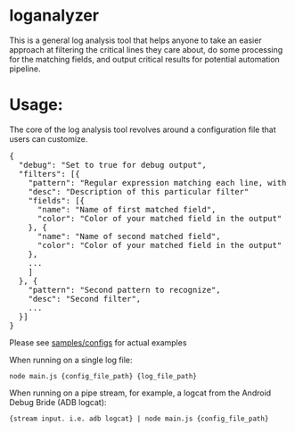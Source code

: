# loganalyzer

This is a general log analysis tool that helps anyone to take an easier approach at filtering the critical lines they care about, do some processing for the matching fields, and output critical results for potential automation pipeline.

# Usage:

The core of the log analysis tool revolves around a configuration file that users can customize.

<pre>
{
  "debug": "Set to true for debug output",
  "filters": [{
    "pattern": "Regular expression matching each line, with brackets capturing interested fields",
    "desc": "Description of this particular filter" 
    "fields": [{
      "name": "Name of first matched field",
      "color": "Color of your matched field in the output"
    }, {
      "name": "Name of second matched field",
      "color": "Color of your matched field in the output"
    },
    ...
    ]
  }, {
    "pattern": "Second pattern to recognize",
    "desc": "Second filter",
    ...
  }]
}
</pre>

Please see [samples/configs](https://github.com/hiryanchen/loganalyzer/tree/master/samples/configs) for actual examples

When running on a single log file:

`node main.js {config_file_path} {log_file_path}`

When running on a pipe stream, for example, a logcat from the Android Debug Bride (ADB logcat):

`{stream input. i.e. adb logcat} | node main.js {config_file_path}`
